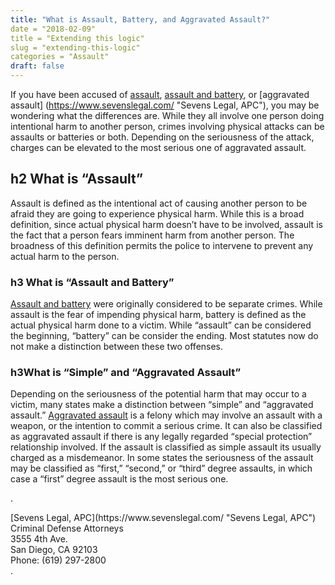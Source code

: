 ```yaml
---
title: "What is Assault, Battery, and Aggravated Assault?"
date = "2018-02-09"
title = "Extending this logic"
slug = "extending-this-logic"
categories = "Assault"
draft: false
---
```


If you have been accused of [assault](https://www.sevenslegal.com/), [assault and battery](https://www.sevenslegal.com/), or [aggravated assault] (https://www.sevenslegal.com/ "Sevens Legal, APC"), you may be wondering what the differences are. While they all involve one person doing intentional harm to another person, crimes involving physical attacks can be assaults or batteries or both. Depending on the seriousness of the attack, charges can be elevated to the most serious one of aggravated assault.


## h2 What is &#8220;Assault&#8221;
Assault is defined as the intentional act of causing another person to be afraid they are going to experience physical harm. While this is a broad definition, since actual physical harm doesn&#8217;t have to be involved, assault is the fact that a person fears imminent harm from another person. The broadness of this definition permits the police to intervene to prevent any actual harm to the person.

### h3 What is &#8220;Assault and Battery&#8221;</h3>
[Assault and battery](https://www.sevenslegal.com/ "Sevens Legal, APC") were originally considered to be separate crimes. While assault is the fear of impending physical harm, battery is defined as the actual physical harm done to a victim. While &#8220;assault&#8221; can be considered the beginning, &#8220;battery&#8221; can be consider the ending. Most statutes now do not make a distinction between these two offenses.
### h3What is &#8220;Simple&#8221; and &#8220;Aggravated Assault&#8221;

Depending on the seriousness of the potential harm that may occur to a victim, many states make a distinction between &#8220;simple&#8221; and &#8220;aggravated assault.&#8221; <a title="Sevens Legal, APC" href="https://www.sevenslegal.com/">Aggravated assault</a> is a felony which may involve an assault with a weapon, or the intention to commit a serious crime. It can also be classified as aggravated assault if there is any legally regarded &#8220;special protection&#8221; relationship involved. If the assault is classified as simple assault its usually charged as a misdemeanor. In some states the seriousness of the assault may be classified as &#8220;first,&#8221; &#8220;second,&#8221; or &#8220;third&#8221; degree assaults, in which case a &#8220;first&#8221; degree assault is the most serious one.

.
<div>[Sevens Legal, APC](https://www.sevenslegal.com/ "Sevens Legal, APC")</div>
<div>Criminal Defense Attorneys</div>
<div>3555 4th Ave.</div>
<div>San Diego, CA 92103</div>
<div>Phone: (619) 297-2800</div>
.
